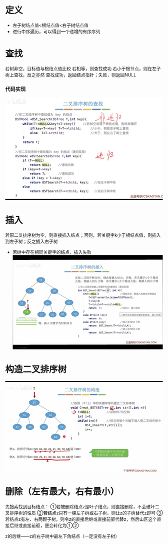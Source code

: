 


# 定义

- 左子树结点值<根结点值<右子树结点值
- 进行中序遍历，可以得到一个递增的有序序列

# 查找
若树非空，目标值与根结点值比较
若相等，则查找成功
若小于根节点，则在左子树上查找，反之亦然
查找成功，返回结点指针；失败，则返回NULL

###  代码实现
![输入图片说明](/imgs/2025-07-09/8G0QMPxDnwexLu8c.jpeg)


# 插入
若原二叉排序树为空，则直接插入结点；否则，若关键字k小于根结点值，则插入到左子树；反之插入右子树

- 若树中存在相同关键字的结点，插入失败
![输入图片说明](/imgs/2025-07-09/8hBjpZFngEaOdWcu.jpeg)

# 构造二叉排序树

![输入图片说明](/imgs/2025-07-09/6kqlL6zYhx4Zm7Jj.jpeg)

# 删除（左有最大，右有最小）

先搜索找到目标结点：
①若被删除结点z是叶子结点，则直接删除，不会破坏二叉排序树的性质
②若结点z只有一棵左子树或右子树，则让z的子树替代z即可
③若结点z有左、右两颗子树，则令z的直接后继或直接前驱代替z，然后山区这个直接后继或直接前驱，便会转化为①②

z的后继——z的右子树中最左下角结点（一定没有左子树）




<!--stackedit_data:
eyJoaXN0b3J5IjpbLTUxNjY2NjI3NCwzMTk2OTk5MDAsMTcxMz
A0NzYwLC0yMTA1MDc4OTEzXX0=
-->